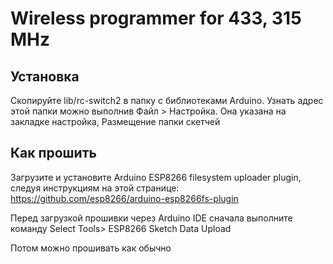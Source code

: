 # Wireless programmer for 433, 315 MHz

## Установка

Скопируйте lib/rc-switch2 в папку с библиотеками Arduino. Узнать адрес этой папки можно выполнив Файл > Настройка. Она указана на закладке настройка, Размещение папки скетчей


## Как прошить

Загрузите и установите Arduino ESP8266 filesystem uploader plugin, следуя инструкциям на этой странице: https://github.com/esp8266/arduino-esp8266fs-plugin

Перед загрузкой прошивки через Arduino IDE сначала выполните команду Select Tools> ESP8266 Sketch Data Upload

Потом можно прошивать как обычно
